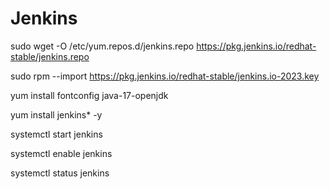 # Jenkins

sudo wget -O /etc/yum.repos.d/jenkins.repo https://pkg.jenkins.io/redhat-stable/jenkins.repo

sudo rpm --import https://pkg.jenkins.io/redhat-stable/jenkins.io-2023.key

yum install fontconfig java-17-openjdk

yum install jenkins* -y

systemctl start jenkins

systemctl enable jenkins

systemctl status jenkins
  
